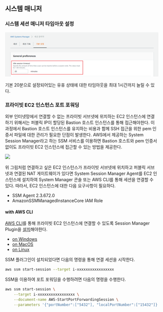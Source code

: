 ## 시스템 매니저

### 시스템 세션 매니저 타임아웃 설정

![](img/aws-system-session-manager-idle-timeout.png)

기본 20분으로 설정되어있는 유휴 상태에 대한 타임아웃을 최대 1시간까지 늘릴 수 있다.

### 프라이빗 EC2 인스턴스 포트 포워딩
외부 인터넷망에서 연결할 수 없는 프라이빗 서브넷에 위치하는 EC2 인스턴스에 연결하기 위해서는 퍼블릭 IP이 할당된 Bastion 호스트 인스턴스를 통해 접근해야한다. 이 과정에서 Bastion 호스트 인스턴스를 유지하는 비용과 함께 SSH 접근을 위한 pem 인증서 파일에 대한 관리가 필요한 단점이 발생한다. AWS에서 제공하는 System Session Manager라고 하는 SSM 서비스를 이용하면 Bastion 호스트와 pem 인증서 없이도 프라이빗 EC2 인스턴스에 접근할 수 있는 방법을 제공한다.

![](https://d2908q01vomqb2.cloudfront.net/da4b9237bacccdf19c0760cab7aec4a8359010b0/2019/08/20/archi-cropped-1.png)

위 그림처럼 연결하고 싶은 EC2 인스턴스가 프라이빗 서브넷에 위치하고 퍼블릭 서브넷과 연결된 NAT 게이트웨이가 있다면 System Session Manager Agent를 EC2 인스턴스에 설치하여 System Manager 콘솔 또는 AWS CLI를 통해 세션을 연결할 수 있다. 따라서, EC2 인스턴스에 대한 다음 요구사항이 필요하다.

- SSM Agent 2.3.672.0
- AmazonSSMManagedInstanceCore IAM Role

#### with AWS CLI
[AWS CLI](https://aws.amazon.com/ko/cli/)를 통해 프라이빗 EC2 인스턴스에 연결할 수 있도록 Session Manager Plugin을 [설치](https://docs.aws.amazon.com/systems-manager/latest/userguide/session-manager-working-with-install-plugin.html)해야한다.

- [on Windows](https://docs.aws.amazon.com/systems-manager/latest/userguide/session-manager-working-with-install-plugin.html#install-plugin-windows)
- [on MacOS](https://docs.aws.amazon.com/systems-manager/latest/userguide/session-manager-working-with-install-plugin.html#install-plugin-macos)
- [on Linux](https://docs.aws.amazon.com/systems-manager/latest/userguide/session-manager-working-with-install-plugin.html#install-plugin-linux)

SSM 플러그인이 설치되었다면 다음의 명령을 통해 연결 세션을 시작한다.

```sh
aws ssm start-session --target i-xxxxxxxxxxxxxxxxx
```

SSM을 이용하여 포트 포워딩을 수행하려면 다음의 명령을 수행한다.

```sh
aws ssm start-session \
    --target i-xxxxxxxxxxxxxxxxx \
    --document-name AWS-StartPortForwardingSession \
    --parameters '{"portNumber":["5432"], "localPortNumber":["15432"]}'
```
